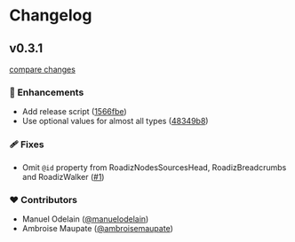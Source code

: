 # Changelog


## v0.3.1

[compare changes](https://github.com/roadiz/types/compare/v0.2.0...v0.3.1)

### 🚀 Enhancements

- Add release script ([1566fbe](https://github.com/roadiz/types/commit/1566fbe))
- Use optional values for almost all types ([48349b8](https://github.com/roadiz/types/commit/48349b8))

### 🩹 Fixes

- Omit `@id` property from RoadizNodesSourcesHead, RoadizBreadcrumbs and RoadizWalker ([#1](https://github.com/roadiz/types/pull/1))

### ❤️ Contributors

- Manuel Odelain ([@manuelodelain](http://github.com/manuelodelain))
- Ambroise Maupate ([@ambroisemaupate](http://github.com/ambroisemaupate))


